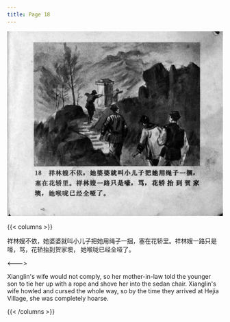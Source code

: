 ```yaml
---
title: Page 18
---
```


![zhufu panel](./../../images/zhufu/seifert0772_zf_0023_018.jpg)

{{< columns >}}

祥林嫂不依，她婆婆就叫小儿子把她用绳子一捆，塞在花轿里。祥林嫂一路只是嚎，骂，花轿抬到贺家墺， 她喉咙已经全哑了。

<--->

Xianglin's wife would not comply, so her mother-in-law told the younger son to tie her up with a rope and shove her into the sedan chair. Xianglin's wife howled and cursed the whole way, so by the time they arrived at Hejia Village, she was completely hoarse.

{{< /columns >}}
